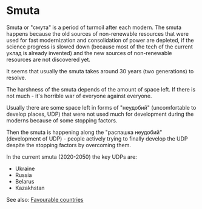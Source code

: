 # Smuta

Smuta or "смута" is a period of turmoil after each modern. The smuta happens because the old sources of non-renewable resources that were used for fast modernization and consolidation of power are depleted, if the science progress is slowed down (because most of the tech of the current уклад is already invented) and the new sources of non-renewable resources are not discovered yet.

It seems that usually the smuta takes around 30 years (two generations) to resolve.

The harshness of the smuta depends of the amount of space left. If there is not much - it's horrible war of everyone against everyone.

Usually there are some space left in forms of "неудобий" (uncomfortable to develop places, UDP) that were not used much for development during the moderns because of some stopping factors.

Then the smuta is happening along the "распашка неудобий" (development of UDP) - people actively trying to finally develop the UDP despite the stopping factors by overcoming them.

In the current smuta (2020-2050) the key UDPs are:

- Ukraine
- Russia
- Belarus
- Kazakhstan

See also: [Favourable countries](favourable-countries.md)
